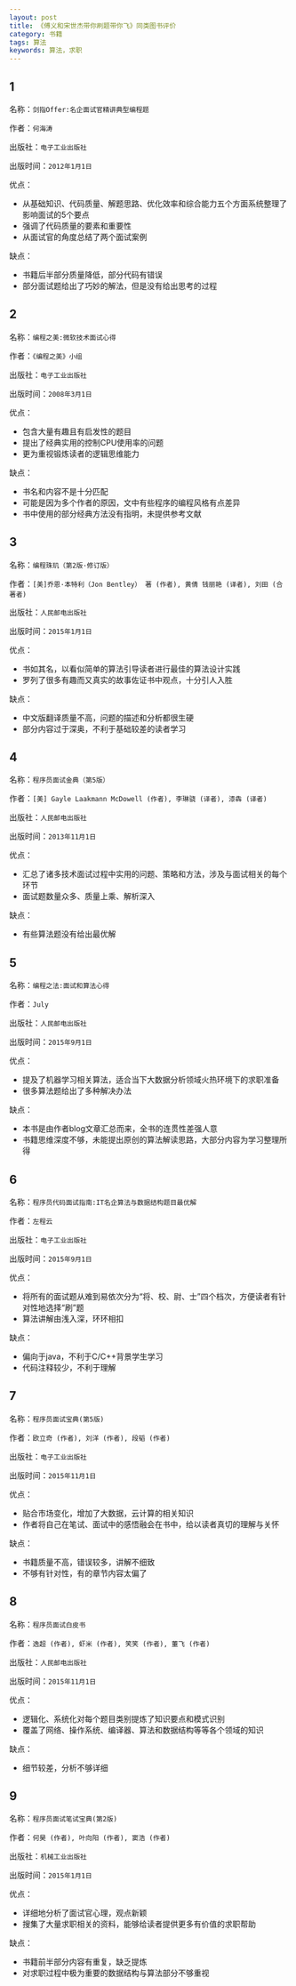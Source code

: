 ```yaml
---
layout: post
title: 《傅义和宋世杰带你刷题带你飞》同类图书评价
category: 书籍
tags: 算法
keywords: 算法，求职
---
```



## 1
名称：`剑指Offer:名企面试官精讲典型编程题`

作者：`何海涛`

出版社：`电子工业出版社`

出版时间：`2012年1月1日`

优点：

 * 从基础知识、代码质量、解题思路、优化效率和综合能力五个方面系统整理了影响面试的5个要点
 * 强调了代码质量的要素和重要性
 * 从面试官的角度总结了两个面试案例

缺点：

* 书籍后半部分质量降低，部分代码有错误
* 部分面试题给出了巧妙的解法，但是没有给出思考的过程

## 2
名称：`编程之美:微软技术面试心得`

作者：`《编程之美》小组`

出版社：`电子工业出版社`

出版时间：`2008年3月1日`

优点：

* 包含大量有趣且有启发性的题目
* 提出了经典实用的控制CPU使用率的问题
* 更为重视锻炼读者的逻辑思维能力

缺点：

* 书名和内容不是十分匹配
* 可能是因为多个作者的原因，文中有些程序的编程风格有点差异
* 书中使用的部分经典方法没有指明，未提供参考文献

## 3
名称：`编程珠玑（第2版·修订版）`

作者：`[美]乔恩·本特利（Jon Bentley） 著 (作者), 黄倩 钱丽艳 (译者), 刘田 (合著者)`

出版社：`人民邮电出版社`

出版时间：`2015年1月1日`

优点：

* 书如其名，以看似简单的算法引导读者进行最佳的算法设计实践
* 罗列了很多有趣而又真实的故事佐证书中观点，十分引人入胜

缺点：

* 中文版翻译质量不高，问题的描述和分析都很生硬
* 部分内容过于深奥，不利于基础较差的读者学习

## 4 
名称：`程序员面试金典（第5版）`

作者：`[美] Gayle Laakmann McDowell (作者), 李琳骁 (译者), 漆犇 (译者)`

出版社：`人民邮电出版社`

出版时间：`2013年11月1日`

优点：

* 汇总了诸多技术面试过程中实用的问题、策略和方法，涉及与面试相关的每个环节
* 面试题数量众多、质量上乘、解析深入

缺点：

* 有些算法题没有给出最优解

## 5
名称：`编程之法:面试和算法心得`

作者：`July`

出版社：`人民邮电出版社`

出版时间：`2015年9月1日`

优点：

* 提及了机器学习相关算法，适合当下大数据分析领域火热环境下的求职准备
* 很多算法题给出了多种解决办法

缺点：

* 本书是由作者blog文章汇总而来，全书的连贯性差强人意
* 书籍思维深度不够，未能提出原创的算法解读思路，大部分内容为学习整理所得

## 6
名称：`程序员代码面试指南:IT名企算法与数据结构题目最优解`

作者：`左程云`

出版社：`电子工业出版社`

出版时间：`2015年9月1日`

优点：

* 将所有的面试题从难到易依次分为“将、校、尉、士”四个档次，方便读者有针对性地选择“刷”题
* 算法讲解由浅入深，环环相扣

缺点：

* 偏向于java，不利于C/C++背景学生学习
* 代码注释较少，不利于理解


## 7
名称：`程序员面试宝典(第5版)`

作者：`欧立奇 (作者), 刘洋 (作者), 段韬 (作者)`

出版社：`电子工业出版社`

出版时间：`2015年11月1日`

优点：

* 贴合市场变化，增加了大数据，云计算的相关知识
* 作者将自己在笔试、面试中的感悟融会在书中，给以读者真切的理解与关怀

缺点：

* 书籍质量不高，错误较多，讲解不细致
* 不够有针对性，有的章节内容太偏了

## 8
名称：`程序员面试白皮书`

作者：`逸超 (作者), 虾米 (作者), 笑笑 (作者), 董飞 (作者)`

出版社：`人民邮电出版社`

出版时间：`2015年11月1日`

优点：

* 逻辑化、系统化对每个题目类别提炼了知识要点和模式识别
* 覆盖了网络、操作系统、编译器、算法和数据结构等等各个领域的知识

缺点：

* 细节较差，分析不够详细

## 9
名称：`程序员面试笔试宝典(第2版)`

作者：`何昊 (作者), 叶向阳 (作者), 窦浩 (作者)`

出版社：`机械工业出版社`

出版时间：`2015年1月1日`

优点：

* 详细地分析了面试官心理，观点新颖
* 搜集了大量求职相关的资料，能够给读者提供更多有价值的求职帮助

缺点：

* 书籍前半部分内容有重复，缺乏提炼
* 对求职过程中极为重要的数据结构与算法部分不够重视

